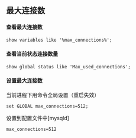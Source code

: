 ## 最大连接数
#### 查看最大连接数
```
show variables like '%max_connections%';
```

#### 查看当前状态连接数量
```
show global status like 'Max_used_connections';
```

#### 设置最大连接数
当前进程下用命令全局设置（重启失效）
```
set GLOBAL max_connections=512;
```
设置到配置文件中[mysqld]
```
max_connections=512
```
